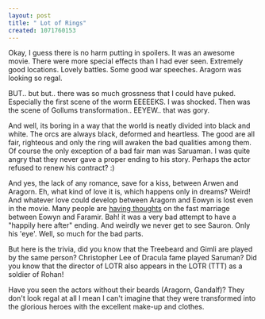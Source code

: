 ```yaml
--- 
layout: post
title: " Lot of Rings"
created: 1071760153
---
```

Okay, I guess there is no harm putting in spoilers. It was an awesome movie. There were more special effects than I had ever seen. Extremely good locations. Lovely battles. Some good war speeches. Aragorn was looking so regal. 

BUT.. but but.. there was so much grossness that I could have puked. Especially the first scene of the worm EEEEEKS. I was shocked. Then was the scene of Gollums transformation.. EEYEW.. that was gory. 

And well, its boring in a way that the world is neatly divided into black and white. The orcs are always black, deformed and heartless. The good are all fair, righteous and only the ring will awaken the bad qualities among them. Of course the only exception of a bad fair man was Saruaman. I was quite angry that they never gave a proper ending to his story. Perhaps the actor refused to renew his contract? :)

And yes, the lack of any romance, save for a kiss, between Arwen and Aragorn. Eh, what kind of love it is, which happens only in dreams? Weird! And whatever love could develop between Aragorn and Eowyn  is lost even in the movie. Many people are <a href="http://www.dm.net/~theswan/kramer2.html">having thoughts</a> on the fast marriage between Eowyn and Faramir. Bah! it was a very bad attempt to have a "happily here after" ending. And weirdly we never get to see Sauron. Only his 'eye'. Well, so much for the bad parts.

But here is the trivia, did you know that the Treebeard and Gimli are played by the same person? Christopher Lee of Dracula fame  played Saruman?  Did you know that the director of LOTR also appears in the LOTR (TTT) as a soldier of Rohan!

Have you seen the actors without their beards (Aragorn, Gandalf)? They don't look regal at all I mean I can't imagine that they were transformed into the glorious heroes with the excellent make-up and clothes.
